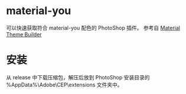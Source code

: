 # material-you

可以快速获取符合 material-you 配色的 PhotoShop 插件。
参考自 [Material Theme Builder](https://material-foundation.github.io/material-theme-builder/#/dynamic)

# 安装

从 release 中下载压缩包，解压后放到 PhotoShop 安装目录的 %AppData%\Adobe\CEP\extensions 文件夹中。

